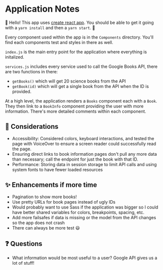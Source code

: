 # Application Notes

👋 Hello! This app uses [create react app](https://github.com/facebook/create-react-app). You should be able to get it going with a `yarn install` and then a `yarn start`. 🤞

Every component used within the app is in the `Components` directory. You'll find each components test and styles in there as well.

`index.js` is the main entry point for the application where everything is initalized. 

`services.js` includes every service used to call the Google Books API, there are two functions in there:
- `getBooks()` which will get 20 science books from the API
- `getBook(id)` which will get a single book from the API when the ID is provided.

At a high level, the application renders a `Books` component each with a `Book`. They then link to a `BookInfo` component providing the user with more information. There's more detailed comments within each component.

## 🤔 Considerations
- Accessibility: Considered colors, keyboard interactions, and tested the page with VoiceOver to ensure a screen reader could successfully read the page.
- Ensuring direct links to book information pages don't pull any more data than necessary; call the endpoint for just the book with that ID.
- Performance: Storing data in session storage to limit API calls and using system fonts to have fewer loaded resources

## ✨ Enhancements if more time
- Pagination to show more books!
- Use pretty URLs for book pages instead of ugly IDs
- Would probably want to use Sass if the application was bigger so I could have better shared variables for colors, breakpoints, spacing, etc.
- Add more failsafes if data is missing or the model from the API changes so the app does not crash
- There can always be more test 😃

## ❓ Questions
- What information would be most useful to a user? Google API gives us a lot of stuff!
